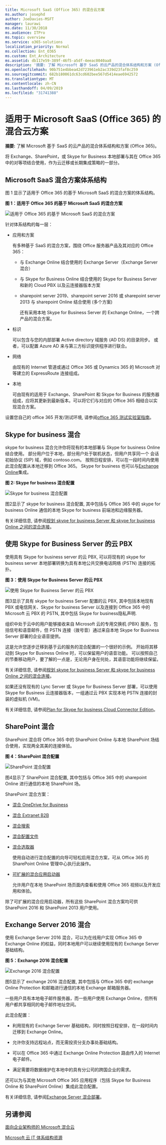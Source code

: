 ```yaml
---
title: Microsoft SaaS (Office 365) 的混合云方案
ms.author: josephd
author: JoeDavies-MSFT
manager: laurawi
ms.date: 11/30/2018
ms.audience: ITPro
ms.topic: overview
ms.service: o365-solutions
localization_priority: Normal
ms.collection: Ent_O365
ms.custom: Ent_Architecture
ms.assetid: db117e59-389f-46f5-a5df-4eeac0040aa8
description: '摘要: 了解 Microsoft 基于 SaaS 的云产品的混合体系结构和方案 (Office 365)。'
ms.openlocfilehash: 90b751e4bbea42d723961eb2ac339d23faf8c259
ms.sourcegitcommit: 682b180061dc63cd602bee567d5414eae6942572
ms.translationtype: MT
ms.contentlocale: zh-CN
ms.lasthandoff: 04/09/2019
ms.locfileid: "31741388"
---
```

# <a name="hybrid-cloud-scenarios-for-microsoft-saas-office-365"></a>适用于 Microsoft SaaS (Office 365) 的混合云方案

 **摘要:** 了解 Microsoft 基于 SaaS 的云产品的混合体系结构和方案 (Office 365)。
  
将 Exchange、SharePoint，或 Skype for Business 本地部署与其在 Office 365 中的对等项结合使用，作为云迁移或长期集成策略的一部分。
  
## <a name="microsoft-saas-hybrid-scenario-architecture"></a>Microsoft SaaS 混合方案体系结构

图 1 显示了适用于 Office 365 的基于 Microsoft SaaS 的混合方案的体系结构。
  
**图 1：适用于 Office 365 的基于 Microsoft SaaS 的混合方案**

![适用于 Office 365 的基于 Microsoft SaaS 的混合方案](media/Hybrid-Poster/Hybrid-Cloud-Stack-SaaS.png)
  
针对体系结构的每一层：
  
- 应用和方案
    
    有多种基于 SaaS 的混合方案，围绕 Office 服务器产品及其对应的 Office 365：
    
  - 与 Exchange Online 结合使用的 Exchange Server（Exchange Server 混合）
    
  - 与 Skype for Business Online 结合使用的 Skype for Business Server 和新的 Cloud PBX 以及云连接器版本方案
    
  - sharepoint server 2019、sharepoint server 2016 或 sharepoint server 2013 与 sharepoint Online 结合使用 (多个方案)
    
    还有采用本地 Skype for Business Server 的 Exchange Online，一个跨产品的混合方案。
    
- 标识
    
    可以包含与您的内部部署 Active directory 域服务 (AD DS) 的目录同步。 或者，可以配置 Azure AD 来与第三方标识提供程序进行联合。
    
- 网络
    
    由现有的 Internet 管道或通过 Office 365 或 Dynamics 365 的 Microsoft 对等建立的 ExpressRoute 连接组成。
    
- 本地
    
    可由现有的适用于 Exchange、SharePoint 和 Skype for Business 的服务器组成，应将其更新到最新版本。可以将它们与对应的 Office 365 相结合以实现混合方案。
    
设置您自己的 office 365 开发/测试环境, 请参阅[office 365 测试实验室指南](cloud-adoption-test-lab-guides-tlgs.md)。
  
## <a name="skype-for-business-hybrid"></a>Skype for business 混合

skype for business 混合允许你将现有的本地部署与 Skype for business Online 结合使用。 部分用户位于本地，部分用户处于联机状态，但用户共享同一个 会话初始协议 (SIP) 域，例如 contoso.com。 按照日程安排，可以在一段时间内使用此混合配置从本地迁移到 Office 365。 Skype for business 也可以与[Exchange Online](https://docs.microsoft.com/skypeforbusiness/skype-for-business-hybrid-solutions/integration-with-exchange-and-sharepoint)集成。
  
**图 2: Skype for business 混合配置**

![Skype for business 混合配置](media/Hybrid-Poster/Hybrid-Cloud-Stack-SaaS-SfB.png)
  
图2显示了 skype for business 混合配置, 其中包括与 Office 365 中的 skype for business Online 通信的本地 Skype for business 前端池和边缘服务器。
  
有关详细信息, 请参阅[规划 skype for business Server 和 skype for business Online 之间的混合连接](https://docs.microsoft.com/skypeforbusiness/skype-for-business-hybrid-solutions/plan-hybrid-connectivity)。
    
## <a name="cloud-pbx-with-skype-for-business-server"></a>使用 Skype for Business Server 的云 PBX

使用具有 Skype for business server 的云 PBX, 可以将现有的 skype for business server 本地部署转换为具有本地公共交换电话网络 (PSTN) 连接的拓扑。 
  
**图 3：使用 Skype for Business Server 的云 PBX**

![使用 Skype for Business Server 的云 PBX](media/Hybrid-Poster/Hybrid-Cloud-Stack-SaaS-SfB-CloudPBX.png)
  
图3显示了具有 skype for business Server 配置的云 PBX, 其中包括本地现有 PBX 或电信网关、Skype for business Server 以及连接到 Office 365 中的 Microsoft 云 PBX 的 PSTN, 其中包括 Skype for business隐私声明.
  
组织中处于云中的用户能够接收来自 Microsoft 云的专用交换机 (PBX) 服务，包括信号和语音邮件，但 PSTN 连接（拨号音）通过来自本地 Skype for Business Server 部署的企业语音提供。
  
这是允许您逐步迁移到基于云的服务的混合配置的一个很好的示例。 开始将其移动到 Skype for Business Online 时，可以保留用户的语音功能。 可以按照自己的节奏移动用户，要了解的一点是，无论用户身在何处，其语音功能将继续保留。 
  
有关详细信息, 请参阅[规划 skype for business Server 和 skype for business Online 之间的混合连接](https://docs.microsoft.com/skypeforbusiness/skype-for-business-hybrid-solutions/plan-hybrid-connectivity)。
  
如果还没有现有的 Lync Server 或 Skype for Business Server 部署，可以使用 Skype for Business 云连接器版本，一组通过云 PBX 实现本地 PSTN 连接的封装的虚拟机 (VM)。
  
有关详细信息, 请参阅[Plan for Skype for business Cloud Connector Edition](https://docs.microsoft.com/skypeforbusiness/skype-for-business-hybrid-solutions/plan-your-phone-system-cloud-pbx-solution/plan-skype-for-business-cloud-connector-edition)。

  
## <a name="sharepoint-hybrid"></a>SharePoint 混合

SharePoint 混合将 Office 365 中的 SharePoint Online 与本地 SharePoint 场结合使用，实现两全其美的连接体验。
  
**图 4：SharePoint 混合配置**

![SharePoint 混合配置](media/Hybrid-Poster/Hybrid-Cloud-Stack-SaaS-SP.png)
  
图4显示了 SharePoint 混合配置, 其中包括与 Office 365 中的 sharepoint Online 进行通信的本地 SharePoint 场。
  
SharePoint 混合方案：
  
- [混合 OneDrive for Business](https://docs.microsoft.com/SharePoint/hybrid/configure-hybrid-onedrive-for-businessroadmap)
    
- [混合 Extranet B2B](https://docs.microsoft.com/sharepoint/create-b2b-extranet)
    
- [混合搜索](https://docs.microsoft.com/SharePoint/hybrid/configure-cloud-hybrid-searchroadmap)
    
- [混合配置文件](https://docs.microsoft.com/SharePoint/hybrid/plan-hybrid-profiles)
    
- [混合选取器](https://docs.microsoft.com/SharePoint/hybrid/hybrid-picker-in-the-sharepoint-online-admin-center)
    
    使用自动进行混合配置的向导可轻松启用混合方案，可从 Office 365 的 SharePoint Online 管理中心执行此操作。
    
- [可扩展的混合应用启动器](https://docs.microsoft.com/SharePoint/hybrid/the-extensible-hybrid-app-launcher)
    
    允许用户在本地 SharePoint 场页面内查看和使用 Office 365 视频以及开发应用和体验。
    
除了可扩展的混合应用启动器，所有这些 SharePoint 混合方案均可供 SharePoint 2016 和 SharePoint 2013 用户使用。
  
## <a name="exchange-server-2016-hybrid"></a>Exchange Server 2016 混合

使用 Exchange Server 2016 混合，可以为在线用户实现 Office 365 中 Exchange Online 的权益，同时本地用户可以继续使用现有的 Exchange Server 基础结构。  
  
**图 5：Exchange 2016 混合配置**

![Exchange 2016 混合配置](media/Hybrid-Poster/Hybrid-Cloud-Stack-SaaS-EX.png)
  
图5显示了 exchange 2016 混合配置, 其中包括与 Office 365 中的 exchange Online Protection 和邮箱进行通信的本地 Exchange 邮箱服务器。
  
一些用户具有本地电子邮件服务器，而一些用户使用 Exchange Online，但所有用户都共享相同的电子邮件地址空间。  
  
此混合配置：
  
- 利用现有的 Exchange Server 基础结构，同时按照日程安排，在一段时间内迁移到 Exchange Online。
    
- 允许你支持远程站点，而无需投资分支办事处基础结构。
    
- 可以在 Office 365 中通过 Exchange Online Protection 路由传入的 Internet 电子邮件。
    
- 满足需要将数据维护在本地中的具有分公司的跨国企业的需求。
    
还可以为与其他 Microsoft Office 365 应用程序（包括 Skype for Business Online 和 SharePoint Online）集成此混合配置。
  
有关详细信息, 请参阅[Exchange Server 混合部署](https://docs.microsoft.com/exchange/exchange-hybrid)。
  
## <a name="see-also"></a>另请参阅

[面向企业架构师的 Microsoft 混合云](microsoft-hybrid-cloud-for-enterprise-architects.md)
  
[Microsoft 云 IT 体系结构资源](microsoft-cloud-it-architecture-resources.md)


